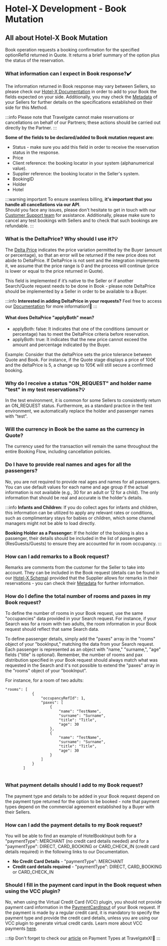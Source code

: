 ﻿---
sidebar_position: 1
---

# Hotel-X Development - Book Mutation

## All about Hotel-X Book Mutation

Book operation requests a booking confirmation for the specified optionRefId returned in Quote. It returns a brief summary of the option plus the status of the reservation.

### What information can I expect in Book response?✔️
The information returned in Book response may vary between Sellers, so please check our [Hotel-X Documentation](/docs/apis/for-buyers/hotel-x-pull-buyers-api/quickstart) in order to add to your Book the fields expected on your side. Additionally, you may check the [Metadata](/kb/our-products/are-you-a-buyer/our-methods/static-content/hotel-x-metadata-query) of your Sellers for further details on the specifications established on their side for this Method.

:::info
Please note that Travelgate cannot make reservations or cancellations on behalf of our Partners; these actions should be carried out directly by the Partner.
:::

**Some of the fields to be declared/added to Book mutation request are:**

- Status - make sure you add this field in order to receive the reservation status in the response.
- Price
- Client reference: the booking locator in your system (alphanumerical value).
- Supplier reference: the booking locator in the Seller's system.
- BookingID
- Holder
- Hotel

:::warning important
To ensure seamless billing, **it's important that you handle all cancellations via our API**.  
Should you face any issues, please don't hesitate to get in touch with our [Customer Support team](https://app.travelgate.com/support) for assistance. Additionally, please make sure to cancel any test bookings with Sellers and to check that such bookings are refundable.
:::

### What is the DeltaPrice? Why should I use it?💡

The [Delta Price](/docs/apis/for-buyers/hotel-x-pull-buyers-api/booking-flow/book) indicates the price variation permitted by the Buyer (amount or percentage), so that an error will be returned if the new price does not abide to DeltaPrice. If DeltaPrice is not sent and the integration implements it, we assume that the price range is 0 and the process will continue (price is lower or equal to the price returned in Quote).

This field is implemented if it’s native to the Seller or if another Search/Quote request needs to be done in Book - please note DeltaPrice should be implemented by a Seller in order to be available to a Buyer.

:::info
**Interested in adding DeltaPrice in your requests?** Feel free to access our [Documentation](/docs/apis/for-buyers/hotel-x-pull-buyers-api/booking-flow/book) for more information!🚀
:::
 

#### What does DeltaPrice "applyBoth" mean?

- applyBoth: false: It indicates that one of the conditions (amount or percentage) has to meet the DeltaPrice criteria before reservation.
- applyBoth: true: It indicates that the new price cannot exceed the amount and percentage indicated by the Buyer.  

Example: Consider that the deltaPrice sets the price tolerance between Quote and Book. For instance, if the Quote stage displays a price of 100€ and the deltaPrice is 5, a change up to 105€ will still secure a confirmed booking.


### Why do I receive a status "ON_REQUEST" and holder name "test" in my test reservations?💡

In the test environment, it is common for some Sellers to consistently return an ON_REQUEST status. Furthermore, as a standard practice in the test environment, we automatically replace the holder and passenger names with "test".
### Will the currency in Book be the same as the currency in Quote?
The currency used for the transaction will remain the same throughout the entire Booking Flow, including cancellation policies.

### Do I have to provide real names and ages for all the passengers?
No, you are not required to provide real ages and names for all passengers. You can use default values for each name and age group if the actual information is not available (e.g., 30 for an adult or 12 for a child). The only information that should be real and accurate is the holder's details.

:::info
**Infants and Children:** If you do collect ages for infants and children, this information can be utilized to apply any relevant rates or conditions, such as complimentary stays for babies or children, which some channel managers might not be able to load directly.

**Booking Holder as a Passenger:** If the holder of the booking is also a passenger, their details should be included in the list of passengers (ResGuests/Guests) to ensure they are accounted for in room occupancy.
:::

### How can I add remarks to a Book request?
Remarks are comments from the customer for the Seller to take into account. They can be included in the Book request (details can be found in our [Hotel-X Schema](https://docs.travelgate.com/playground/)) provided that the Supplier allows for remarks in their reservations - you can check their [Metadata](/kb/our-products/are-you-a-buyer/our-methods/static-content/hotel-x-metadata-query) for further information.

### How do I define the total number of rooms and paxes in my Book request?
To define the number of rooms in your Book request, use the same "occupancies" data provided in your Search request. For instance, if your Search was for a room with two adults, the room information in your Book request should reflect that same Search data.

To define passenger details, simply add the "paxes" array in the "rooms" object of your "bookInput," matching the data from your Search request. Each passenger is represented as an object with "name," "surname,", "age" fields ("title" is optional). Remember, the number of rooms and pax distribution specified in your Book request should always match what was requested in the Search and it's not possible to extend the "paxes" array in the "rooms" object of your "bookInput".

For instance, for a room of two adults:
```
"rooms": [
            {
                "occupancyRefId": 1,
                "paxes": [
                    {
                        "name": "TestName",
                        "surname": "Surname",
                        "title": "Title",
                        "age": 30
                    },
                    {
                        "name": "TestName",
                        "surname": "Surname",
                        "title": "Title",
                        "age": 30
                    }
                ]
            }
        ]
    

```

### What payment details should I add to my Book request?
The payment type and details to be added in your Book request depend on the payment type returned for the option to be booked - note that payment types depend on the commercial agreement established by a Buyer with their Sellers.

### How can I add the payment details to my Book request?
You will be able to find an example of HotelBookInput both for a "paymentType": MERCHANT (no credit card details needed) and for a "paymentType": DIRECT, CARD_BOOKING or CARD_CHECK_IN (credit card details required) in the following links to our Documentation.
- **No Credit Card Details** - "paymentType": MERCHANT
- **Credit card details required** - "paymentType": DIRECT, CARD_BOOKING or CARD_CHECK_IN

### Should I fill in the payment card input in the Book request when using the VCC plugin?
No, when using the Virtual Credit Card (VCC) plugin, you should not provide payment card information in the [PaymentCardInput](/docs/apis/for-buyers/hotel-x-pull-buyers-api/booking-flow/book/#1-input) of your Book request. If the payment is made by a regular credit card, it is mandatory to specify the payment type and provide the credit card details, unless you are using our VCC plugin to generate virtual credit cards. Learn more about VCC payments [here](/kb/our-products/are-you-a-buyer/getting-started-as-a-new-buyer/how-to-activate-vcc-payments/).

 :::tip
 Don't forget to check our [article](/kb/faqs/faqs-price/payment-types-at-tgx) on Payment Types at TravelgateX!🚀
 :::